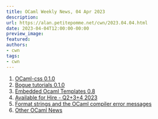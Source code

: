 ```yaml
---
title: OCaml Weekly News, 04 Apr 2023
description:
url: https://alan.petitepomme.net/cwn/2023.04.04.html
date: 2023-04-04T12:00:00-00:00
preview_image:
featured:
authors:
- cwn
tags:
- cwn
---
```


<ol><li><a href="https://alan.petitepomme.net/cwn/2023.04.04.html#1">OCaml-css 0.1.0</a></li><li><a href="https://alan.petitepomme.net/cwn/2023.04.04.html#2">Bogue tutorials 0.1.0</a></li><li><a href="https://alan.petitepomme.net/cwn/2023.04.04.html#3">Embedded Ocaml Templates 0.8</a></li><li><a href="https://alan.petitepomme.net/cwn/2023.04.04.html#4">Available for Hire - Q2+3+4 2023</a></li><li><a href="https://alan.petitepomme.net/cwn/2023.04.04.html#5">Format strings and the OCaml compiler error messages</a></li><li><a href="https://alan.petitepomme.net/cwn/2023.04.04.html#6">Other OCaml News</a></li></ol>
